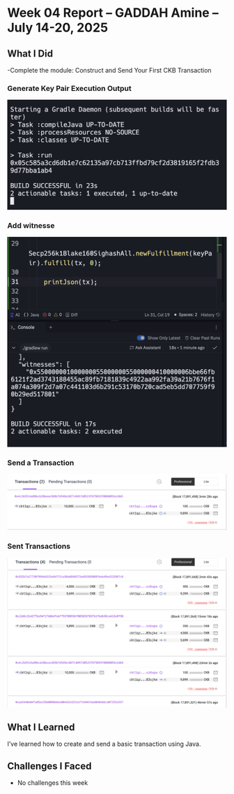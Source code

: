 # Week 04 Report – GADDAH Amine –July 14-20, 2025

## What I Did

-Complete the module: Construct and Send Your First CKB Transaction

### Generate Key Pair Execution Output  
![LGenerate Key Pair](./Private_Key.png)

### Add witnesse  
![Add witnesse](./Add_Witnesse.png)

### Send a Transaction
![Send a Transaction](./Send_Transaction.png)

### Sent Transactions
![Use the output that has already been spent in Input](./Transactions_sent_not_part_of_the_course.png)

## What I Learned

I’ve learned how to create and send a basic transaction using Java.

## Challenges I Faced

- No challenges this week


